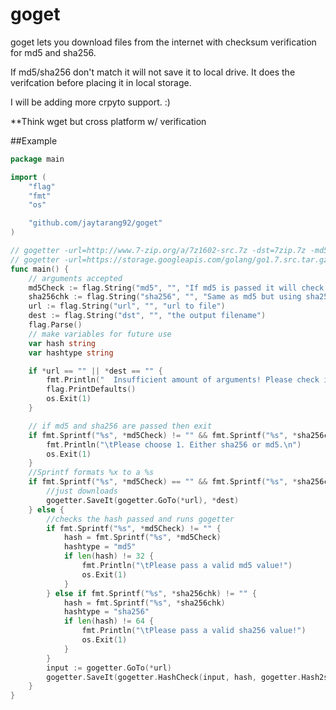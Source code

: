 # goget

goget lets you download files from the internet with checksum verification for md5 and sha256.

If md5/sha256 don't match it will not save it to local drive. It does the verifcation before placing it in local storage.

I will be adding more crpyto support. :)

**Think wget but cross platform w/ verification

##Example
```go
package main

import (
	"flag"
	"fmt"
	"os"

	"github.com/jaytarang92/goget"
)

// gogetter -url=http://www.7-zip.org/a/7z1602-src.7z -dst=7zip.7z -md5=8523200928a577cd1747d8575c4ecacf
// gogetter -url=https://storage.googleapis.com/golang/go1.7.src.tar.gz -dst=go.src.tar.gz -sha256=72680c16ba0891fcf2ccf46d0f809e4ecf47bbf889f5d884ccb54c5e9a17e1c0
func main() {
	// arguments accepted
	md5Check := flag.String("md5", "", "If md5 is passed it will check it before saving file.")
	sha256chk := flag.String("sha256", "", "Same as md5 but using sha256")
	url := flag.String("url", "", "url to file")
	dest := flag.String("dst", "", "the output filename")
	flag.Parse()
	// make variables for future use
	var hash string
	var hashtype string

	if *url == "" || *dest == "" {
		fmt.Println("  Insufficient amount of arguments! Please check if dst and url were passed!")
		flag.PrintDefaults()
		os.Exit(1)
	}

	// if md5 and sha256 are passed then exit
	if fmt.Sprintf("%s", *md5Check) != "" && fmt.Sprintf("%s", *sha256chk) != "" {
		fmt.Println("\tPlease choose 1. Either sha256 or md5.\n")
		os.Exit(1)
	}
	//Sprintf formats %x to a %s
	if fmt.Sprintf("%s", *md5Check) == "" && fmt.Sprintf("%s", *sha256chk) == "" {
		//just downloads
		gogetter.SaveIt(gogetter.GoTo(*url), *dest)
	} else {
		//checks the hash passed and runs gogetter
		if fmt.Sprintf("%s", *md5Check) != "" {
			hash = fmt.Sprintf("%s", *md5Check)
			hashtype = "md5"
			if len(hash) != 32 {
				fmt.Println("\tPlease pass a valid md5 value!")
				os.Exit(1)
			}
		} else if fmt.Sprintf("%s", *sha256chk) != "" {
			hash = fmt.Sprintf("%s", *sha256chk)
			hashtype = "sha256"
			if len(hash) != 64 {
				fmt.Println("\tPlease pass a valid sha256 value!")
				os.Exit(1)
			}
		}
		input := gogetter.GoTo(*url)
		gogetter.SaveIt(gogetter.HashCheck(input, hash, gogetter.Hash2str(input, hash, hashtype)), *dest)
	}
}
```

